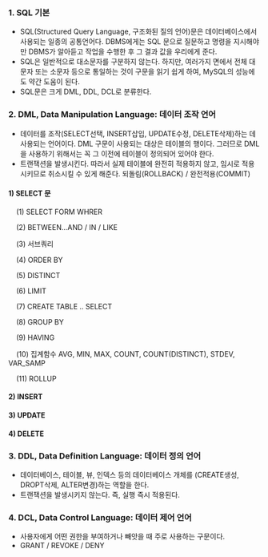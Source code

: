 ### 1. SQL 기본

* SQL(Structured Query Language, 구조화된 질의 언어)문은 데이터베이스에서 사용되는 일종의 공통언어다. DBMS에게는 SQL 문으로 질문하고 명령을 지시해야만 DBMS가 알아듣고 작업을 수행한 후 그 결과 값을 우리에게 준다. 
* SQL은 일반적으로 대소문자를 구분하지 않는다. 하지만, 여러가지 면에서 전체 대문자 또는 소문자 등으로 통일하는 것이 구문을 읽기 쉽게 하여, MySQL의 성능에도 약간 도움이 된다.
* SQL문은 크게 DML, DDL, DCL로 분류한다.

### 2. DML, Data Manipulation Language: 데이터 조작 언어
* 데이터를 조작(SELECT선택, INSERT삽입, UPDATE수정, DELETE삭제)하는 데 사용되는 언어이다. DML 구문이 사용되는 대상은 테이블의 행이다. 그러므로 DML을 사용하기 위해서는 꼭 그 이전에 테이블이 정의되어 있어야 한다.
* 트랜잭션을 발생시킨다. 따라서 실제 테이블에 완전히 적용하지 않고, 임시로 적용시키므로 취소시킬 수 있게 해준다. 되돌림(ROLLBACK) / 완전적용(COMMIT)

#### 1) SELECT 문

&nbsp;&nbsp;&nbsp;&nbsp;(1) SELECT FORM WHRER

&nbsp;&nbsp;&nbsp;&nbsp;(2) BETWEEN...AND  /   IN   /   LIKE

&nbsp;&nbsp;&nbsp;&nbsp;(3) 서브쿼리

&nbsp;&nbsp;&nbsp;&nbsp;(4) ORDER BY

&nbsp;&nbsp;&nbsp;&nbsp;(5) DISTINCT

&nbsp;&nbsp;&nbsp;&nbsp;(6) LIMIT

&nbsp;&nbsp;&nbsp;&nbsp;(7) CREATE TABLE .. SELECT

&nbsp;&nbsp;&nbsp;&nbsp;(8) GROUP BY

&nbsp;&nbsp;&nbsp;&nbsp;(9) HAVING

&nbsp;&nbsp;&nbsp;&nbsp;(10) 집계함수 AVG, MIN, MAX, COUNT, COUNT(DISTINCT), STDEV, VAR_SAMP

&nbsp;&nbsp;&nbsp;&nbsp;(11) ROLLUP

#### 2) INSERT

#### 3) UPDATE

#### 4) DELETE


### 3. DDL, Data Definition Language: 데이터 정의 언어
* 데이터베이스, 테이블, 뷰, 인덱스 등의 데이터베이스 개체를 (CREATE생성, DROPT삭제, ALTER변경)하는 역할을 한다.
* 트랜잭션을 발생시키지 않는다. 즉, 실행 즉시 적용된다.

### 4. DCL, Data Control Language: 데이터 제어 언어
* 사용자에게 어떤 권한을 부여하거나 빼앗을 때 주로 사용하는 구문이다.
* GRANT / REVOKE / DENY
